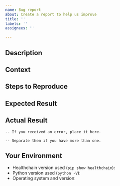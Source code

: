 ```yaml
---
name: Bug report
about: Create a report to help us improve
title: ''
labels: ''
assignees: ''

---
```


## Description
<!-- Short description of the problem here. -->

## Context
<!-- How has this bug affected you? What were you trying to accomplish? -->

## Steps to Reproduce
<!-- 1. [First Step]
2. [Second Step]
3. [And so on...] -->

## Expected Result
<!-- Tell us what should happen. -->

## Actual Result
<!-- Tell us what happens instead. -->

```
-- If you received an error, place it here.
```

```
-- Separate them if you have more than one.
```

## Your Environment
<!-- Include as many relevant details about the environment in which you experienced the bug: -->

* Healthchain version used (`pip show healthchain`):
* Python version used (`python -V`):
* Operating system and version:

